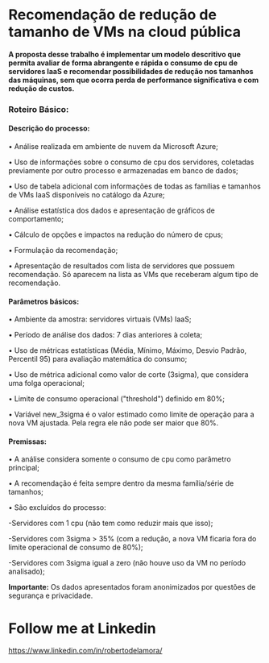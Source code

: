 # Recomendação de redução de tamanho de VMs na cloud pública

**A proposta desse trabalho é implementar um modelo descritivo que permita avaliar de forma abrangente e rápida o consumo de cpu de servidores IaaS e recomendar possibilidades de redução nos tamanhos das máquinas, sem que ocorra perda de performance significativa e com redução de custos.**


### Roteiro Básico:

#### Descrição do processo:
• Análise realizada em ambiente de nuvem da Microsoft Azure;

• Uso de informações sobre o consumo de cpu dos servidores, coletadas previamente por outro processo e armazenadas em banco de dados;

• Uso de tabela adicional com informações de todas as famílias e tamanhos de VMs IaaS disponíveis no catálogo da Azure;

• Análise estatística dos dados e apresentação de gráficos de comportamento;

• Cálculo de opções e impactos na redução do número de cpus;

• Formulação da recomendação;

• Apresentação de resultados com lista de servidores que possuem recomendação. Só aparecem na lista as VMs que receberam algum tipo de recomendação.


#### Parâmetros básicos:
• Ambiente da amostra: servidores virtuais (VMs) IaaS;

• Período de análise dos dados: 7 dias anteriores à coleta;

• Uso de métricas estatísticas (Média, Mínimo, Máximo, Desvio Padrão, Percentil 95) para avaliação matemática do consumo;

• Uso de métrica adicional como valor de corte (3sigma), que considera uma folga operacional;

• Limite de consumo operacional ("threshold") definido em 80%;

• Variável new_3sigma é o valor estimado como limite de operação para a nova VM ajustada. Pela regra ele não pode ser maior que 80%.


#### Premissas:
• A análise considera somente o consumo de cpu como parâmetro principal;

• A recomendação é feita sempre dentro da mesma família/série de tamanhos;

• São excluídos do processo:

-Servidores com 1 cpu (não tem como reduzir mais que isso);

-Servidores com 3sigma > 35% (com a redução, a nova VM ficaria fora do limite operacional de consumo de 80%);

-Servidores com 3sigma igual a zero (não houve uso da VM no período analisado);





**Importante:** Os dados apresentados foram anonimizados por questões de segurança e privacidade.

# Follow me at Linkedin

https://www.linkedin.com/in/robertodelamora/
